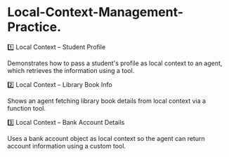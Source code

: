 # Local-Context-Management-Practice.
1️⃣ Local Context – Student Profile

Demonstrates how to pass a student's profile as local context to an agent, which retrieves the information using a tool.

2️⃣ Local Context – Library Book Info

Shows an agent fetching library book details from local context via a function tool.

3️⃣ Local Context – Bank Account Details

Uses a bank account object as local context so the agent can return account information using a custom tool.
